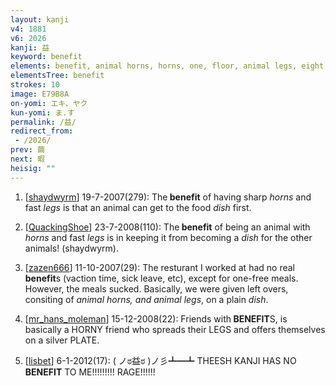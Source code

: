 ```yaml
---
layout: kanji
v4: 1881
v6: 2026
kanji: 益
keyword: benefit
elements: benefit, animal horns, horns, one, floor, animal legs, eight, dish
elementsTree: benefit
strokes: 10
image: E79B8A
on-yomi: エキ、ヤク
kun-yomi: ま.す
permalink: /益/
redirect_from:
 - /2026/
prev: 繭
next: 暇
heisig: ""
---
```


1) [<a href="http://kanji.koohii.com/profile/shaydwyrm">shaydwyrm</a>] 19-7-2007(279): The<strong> benefit</strong> of having sharp <em>horns</em> and fast <em>legs</em> is that an animal can get to the food <em>dish</em> first.

2) [<a href="http://kanji.koohii.com/profile/QuackingShoe">QuackingShoe</a>] 23-7-2008(110): The<strong> benefit</strong> of being an animal with <em>horns</em> and fast <em>legs</em> is in keeping it from becoming a <em>dish</em> for the other animals! (shaydwyrm).

3) [<a href="http://kanji.koohii.com/profile/zazen666">zazen666</a>] 11-10-2007(29): The resturant I worked at had no real<strong> benefit</strong>s (vaction time, sick leave, etc), except for one-free meals. However, the meals sucked. Basically, we were given left overs, consiting of <em>animal horns, and animal legs</em>, on a plain <em>dish</em>.

4) [<a href="http://kanji.koohii.com/profile/mr_hans_moleman">mr_hans_moleman</a>] 15-12-2008(22): Friends with<strong> BENEFIT</strong>S, is basically a HORNY friend who spreads their LEGS and offers themselves on a silver PLATE.

5) [<a href="http://kanji.koohii.com/profile/lisbet">lisbet</a>] 6-1-2012(17): ( ノಠ益ಠ )ノ彡┻━┻ THEESH KANJI HAS NO<strong> BENEFIT</strong> TO ME!!!!!!!!! RAGE!!!!!!

